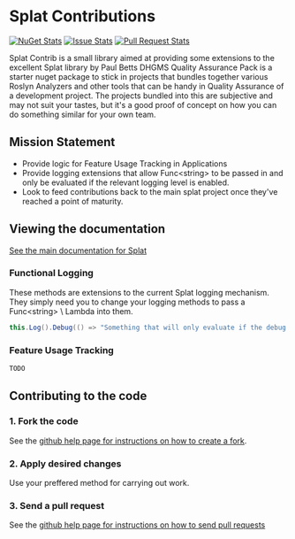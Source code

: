 # Splat Contributions

[![NuGet Stats](https://img.shields.io/nuget/dt/splat.contrib.svg)](https://www.nuget.org/packages/splat.contrib) [![Issue Stats](http://www.issuestats.com/github/dhgms-solutions/splatcontrib/badge/issue?style=flat)](http://www.issuestats.com/github/dhgms-solutions/splatcontrib) [![Pull Request Stats](http://www.issuestats.com/github/dhgms-solutions/splatcontrib/badge/pr?style=flat)](http://www.issuestats.com/github/dhgms-solutions/splat.contrib) 

Splat Contrib is a small library aimed at providing some extensions to the excellent Splat library by Paul Betts
DHGMS Quality Assurance Pack is a starter nuget package to stick in projects that bundles together various Roslyn Analyzers and other tools that can be handy in Quality Assurance of a development project. The projects bundled into this are subjective and may not suit your tastes, but it's a good proof of concept on how you can do something similar for your own team.

## Mission Statement
* Provide logic for Feature Usage Tracking in Applications
* Provide logging extensions that allow Func&lt;string&gt; to be passed in and only be evaluated if the relevant logging level is enabled.
* Look to feed contributions back to the main splat project once they've reached a point of maturity.

## Viewing the documentation

[See the main documentation for Splat](https://github.com/paulcbetts/splat)

### Functional Logging ###

These methods are extensions to the current Splat logging mechanism. They simply need you to change your logging methods to pass a Func&lt;string&gt; \ Lambda into them.

```cs
this.Log().Debug(() => "Something that will only evaluate if the debug log level is enabled");
```

### Feature Usage Tracking ###

```cs
TODO
```

## Contributing to the code

### 1\. Fork the code

See the [github help page for instructions on how to create a fork](http://help.github.com/fork-a-repo/).

### 2\. Apply desired changes

Use your preffered method for carrying out work.

### 3\. Send a pull request

See the [github help page for instructions on how to send pull requests](http://help.github.com/send-pull-requests/)
